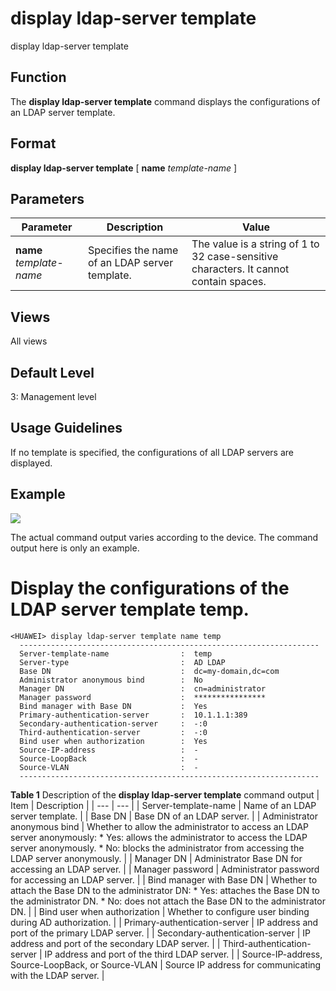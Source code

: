 display ldap-server template
============================

display ldap-server template

Function
--------



The **display ldap-server template** command displays the configurations of an LDAP server template.




Format
------

**display ldap-server template** [ **name** *template-name* ]


Parameters
----------

| Parameter | Description | Value |
| --- | --- | --- |
| **name** *template-name* | Specifies the name of an LDAP server template. | The value is a string of 1 to 32 case-sensitive characters. It cannot contain spaces. |



Views
-----

All views


Default Level
-------------

3: Management level


Usage Guidelines
----------------

If no template is specified, the configurations of all LDAP servers are displayed.


Example
-------

![](../public_sys-resources/note_3.0-en-us.png) 

The actual command output varies according to the device. The command output here is only an example.


# Display the configurations of the LDAP server template temp.
```
<HUAWEI> display ldap-server template name temp
  -------------------------------------------------------------------
  Server-template-name                :  temp
  Server-type                         :  AD LDAP
  Base DN                             :  dc=my-domain,dc=com
  Administrator anonymous bind        :  No
  Manager DN                          :  cn=administrator
  Manager password                    :  ****************
  Bind manager with Base DN           :  Yes
  Primary-authentication-server       :  10.1.1.1:389
  Secondary-authentication-server     :  -:0
  Third-authentication-server         :  -:0
  Bind user when authorization        :  Yes
  Source-IP-address                   :  -                 
  Source-LoopBack                     :  -   
  Source-VLAN                         :  - 
  -------------------------------------------------------------------

```

**Table 1** Description of the **display ldap-server template** command output
| Item | Description |
| --- | --- |
| Server-template-name | Name of an LDAP server template. |
| Base DN | Base DN of an LDAP server. |
| Administrator anonymous bind | Whether to allow the administrator to access an LDAP server anonymously:   * Yes: allows the administrator to access the LDAP server anonymously. * No: blocks the administrator from accessing the LDAP server anonymously. |
| Manager DN | Administrator Base DN for accessing an LDAP server. |
| Manager password | Administrator password for accessing an LDAP server. |
| Bind manager with Base DN | Whether to attach the Base DN to the administrator DN:   * Yes: attaches the Base DN to the administrator DN. * No: does not attach the Base DN to the administrator DN. |
| Bind user when authorization | Whether to configure user binding during AD authorization. |
| Primary-authentication-server | IP address and port of the primary LDAP server. |
| Secondary-authentication-server | IP address and port of the secondary LDAP server. |
| Third-authentication-server | IP address and port of the third LDAP server. |
| Source-IP-address, Source-LoopBack, or Source-VLAN | Source IP address for communicating with the LDAP server. |